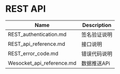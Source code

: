 
# REST API #


Name|Description
---|---
REST_authentication.md|签名验证说明
REST_api_reference.md|接口说明
REST_error_code.md|错误代码说明
Wesocket_api_reference.md|数据推送APi
